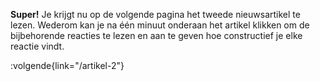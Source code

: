 **Super!** Je krijgt nu op de volgende pagina het tweede nieuwsartikel te lezen. Wederom kan je na één minuut onderaan het artikel klikken om de bijbehorende reacties te lezen en aan te geven hoe constructief je elke reactie vindt.

:volgende{link="/artikel-2"}
